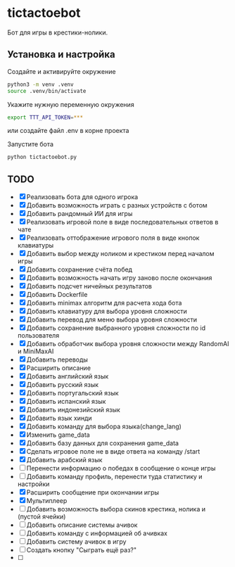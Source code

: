 # tictactoebot

Бот для игры в крестики-нолики.

## Установка и настройка

Создайте и активируйте окружение
```sh
python3 -m venv .venv
source .venv/bin/activate
```

Укажите нужную переменную окружения
```sh
export TTT_API_TOKEN=***
```
или создайте файл .env в корне проекта

Запустите бота
```sh
python tictactoebot.py
```

## TODO

- [x] Реализовать бота для одного игрока
- [x] Добавить возможность играть с разных устройств с ботом
- [x] Добавить рандомный ИИ для игры
- [x] Реализовать игровой поле в виде последовательных ответов в чате
- [x] Реализовать оттображение игрового поля в виде кнопок клавиатуры
- [x] Добавить выбор между ноликом и крестиком перед началом игры
- [x] Добавить сохранение счёта побед
- [x] Добавить возможность начать игру заново после окончания
- [x] Добавить подсчет ничейных результатов
- [x] Добавить Dockerfile
- [x] Добавить minimax алгоритм для расчета хода бота
- [x] Добавить клавиатуру для выбора уровня сложности
- [x] Добавить перевод для меню выбора уровня сложности
- [x] Добавить сохранение выбранного уровня сложности по id пользователя 
- [x] Добавить обработчик выбора уровня сложности между RandomAI и MiniMaxAI 
- [x] Добавить переводы
- [x] Расширить описание
- [x] Добавить английский язык
- [x] Добавить русский язык
- [x] Добавить португальский язык
- [x] Добавить испанский язык
- [x] Добавить индонезийский язык
- [x] Добавить язык хинди
- [x] Добавить команду для выбора языка(change_lang)
- [x] Изменить game_data
- [x] Добавить базу данных для сохранения game_data
- [x] Сделать игровое поле не в виде ответа на команду /start
- [x] Добавить арабский язык
- [ ] Перенести информацию о победах в сообщение о конце игры
- [ ] Добавить команду профиль, перенести туда статистику и настройки
- [x] Расширить сообщение при окончании игры
- [x] Мультиплеер
- [ ] Добавить возможность выбора скинов крестика, нолика и (пустой ячейки)
- [ ] Добавить описание системы ачивок
- [ ] Добавить команду с информацией об ачивках
- [ ] Добавить систему ачивок в игру
- [ ] Создать кнопку "Сыграть ещё раз?"
- [ ] 
